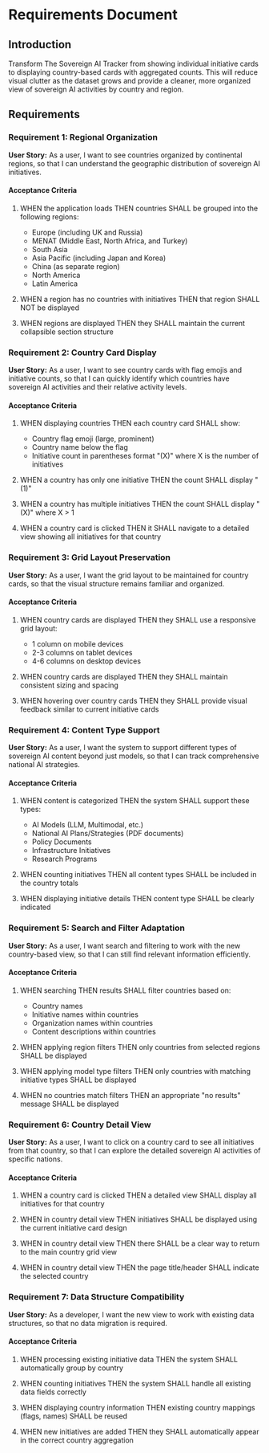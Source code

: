 # Requirements Document

## Introduction

Transform The Sovereign AI Tracker from showing individual initiative cards to displaying country-based cards with aggregated counts. This will reduce visual clutter as the dataset grows and provide a cleaner, more organized view of sovereign AI activities by country and region.

## Requirements

### Requirement 1: Regional Organization

**User Story:** As a user, I want to see countries organized by continental regions, so that I can understand the geographic distribution of sovereign AI initiatives.

#### Acceptance Criteria

1. WHEN the application loads THEN countries SHALL be grouped into the following regions:
   - Europe (including UK and Russia)
   - MENAT (Middle East, North Africa, and Turkey)
   - South Asia
   - Asia Pacific (including Japan and Korea)
   - China (as separate region)
   - North America
   - Latin America

2. WHEN a region has no countries with initiatives THEN that region SHALL NOT be displayed

3. WHEN regions are displayed THEN they SHALL maintain the current collapsible section structure

### Requirement 2: Country Card Display

**User Story:** As a user, I want to see country cards with flag emojis and initiative counts, so that I can quickly identify which countries have sovereign AI activities and their relative activity levels.

#### Acceptance Criteria

1. WHEN displaying countries THEN each country card SHALL show:
   - Country flag emoji (large, prominent)
   - Country name below the flag
   - Initiative count in parentheses format "(X)" where X is the number of initiatives

2. WHEN a country has only one initiative THEN the count SHALL display "(1)"

3. WHEN a country has multiple initiatives THEN the count SHALL display "(X)" where X > 1

4. WHEN a country card is clicked THEN it SHALL navigate to a detailed view showing all initiatives for that country

### Requirement 3: Grid Layout Preservation

**User Story:** As a user, I want the grid layout to be maintained for country cards, so that the visual structure remains familiar and organized.

#### Acceptance Criteria

1. WHEN country cards are displayed THEN they SHALL use a responsive grid layout:
   - 1 column on mobile devices
   - 2-3 columns on tablet devices  
   - 4-6 columns on desktop devices

2. WHEN country cards are displayed THEN they SHALL maintain consistent sizing and spacing

3. WHEN hovering over country cards THEN they SHALL provide visual feedback similar to current initiative cards

### Requirement 4: Content Type Support

**User Story:** As a user, I want the system to support different types of sovereign AI content beyond just models, so that I can track comprehensive national AI strategies.

#### Acceptance Criteria

1. WHEN content is categorized THEN the system SHALL support these types:
   - AI Models (LLM, Multimodal, etc.)
   - National AI Plans/Strategies (PDF documents)
   - Policy Documents
   - Infrastructure Initiatives
   - Research Programs

2. WHEN counting initiatives THEN all content types SHALL be included in the country totals

3. WHEN displaying initiative details THEN content type SHALL be clearly indicated

### Requirement 5: Search and Filter Adaptation

**User Story:** As a user, I want search and filtering to work with the new country-based view, so that I can still find relevant information efficiently.

#### Acceptance Criteria

1. WHEN searching THEN results SHALL filter countries based on:
   - Country names
   - Initiative names within countries
   - Organization names within countries
   - Content descriptions within countries

2. WHEN applying region filters THEN only countries from selected regions SHALL be displayed

3. WHEN applying model type filters THEN only countries with matching initiative types SHALL be displayed

4. WHEN no countries match filters THEN an appropriate "no results" message SHALL be displayed

### Requirement 6: Country Detail View

**User Story:** As a user, I want to click on a country card to see all initiatives from that country, so that I can explore the detailed sovereign AI activities of specific nations.

#### Acceptance Criteria

1. WHEN a country card is clicked THEN a detailed view SHALL display all initiatives for that country

2. WHEN in country detail view THEN initiatives SHALL be displayed using the current initiative card design

3. WHEN in country detail view THEN there SHALL be a clear way to return to the main country grid view

4. WHEN in country detail view THEN the page title/header SHALL indicate the selected country

### Requirement 7: Data Structure Compatibility

**User Story:** As a developer, I want the new view to work with existing data structures, so that no data migration is required.

#### Acceptance Criteria

1. WHEN processing existing initiative data THEN the system SHALL automatically group by country

2. WHEN counting initiatives THEN the system SHALL handle all existing data fields correctly

3. WHEN displaying country information THEN existing country mappings (flags, names) SHALL be reused

4. WHEN new initiatives are added THEN they SHALL automatically appear in the correct country aggregation